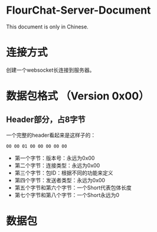 # FlourChat-Server-Document
This document is only in Chinese.

# 连接方式
创建一个websocket长连接到服务器。

# 数据包格式 （Version 0x00）
## Header部分，占8字节
一个完整的header看起来是这样子的：
```
00 00 01 00 00 00 00 00
```
- 第一个字节：版本号：永远为0x00
- 第二个字节：连接类型：永远为0x00
- 第三个字节：包ID：根据不同的功能来定义
- 第四个字节：发送者类型：永远为0x00
- 第五个字节和第六个字节：一个Short代表包体长度
- 第七个字节和第八个字节：一个Short永远为0

# 数据包

